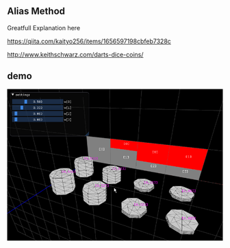 ##  Alias Method

Greatfull Explanation here

https://qiita.com/kaityo256/items/1656597198cbfeb7328c

http://www.keithschwarz.com/darts-dice-coins/


## demo

![demo](demo.gif)